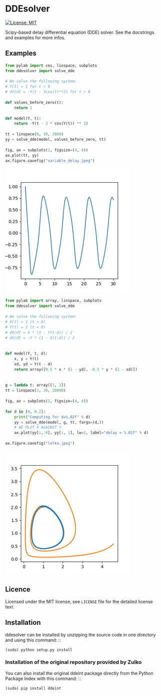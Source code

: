 # DDEsolver

[![License: MIT](https://img.shields.io/badge/License-MIT-yellow.svg)](https://opensource.org/licenses/MIT)

Scipy-based delay differential equation (DDE) solver. See the docstrings and examples for more infos.

## Examples


```python
from pylab import cos, linspace, subplots
from ddesolver import solve_dde

# We solve the following system:
# Y(t) = 1 for t < 0
# dY/dt = -Y(t - 3cos(t)**2) for t > 0

def values_before_zero(t):
    return 1

def model(Y, t):
    return -Y(t - 3 * cos(Y(t)) ** 2)

tt = linspace(0, 30, 2000)
yy = solve_dde(model, values_before_zero, tt)

fig, ax = subplots(1, figsize=(4, 4))
ax.plot(tt, yy)
ax.figure.savefig("variable_delay.jpeg")
```

![screenshot](./examples/variable_delay.jpeg)

```python
from pylab import array, linspace, subplots
from ddesolver import solve_dde

# We solve the following system:
# X(t) = 1 (t < 0)
# Y(t) = 2 (t < 0)
# dX/dt = X * (1 - Y(t-d)) / 2
# dY/dt = -Y * (1 - X(t-d)) / 2


def model(Y, t, d):
    x, y = Y(t)
    xd, yd = Y(t - d)
    return array([0.5 * x * (1 - yd), -0.5 * y * (1 - xd)])


g = lambda t: array([1, 2])
tt = linspace(2, 30, 20000)

fig, ax = subplots(1, figsize=(4, 4))

for d in [0, 0.2]:
    print("Computing for d=%.02f" % d)
    yy = solve_dde(model, g, tt, fargs=(d,))
    # WE PLOT X AGAINST Y
    ax.plot(yy[:, 0], yy[:, 1], lw=2, label="delay = %.01f" % d)

ax.figure.savefig("lotka.jpeg")
```

![screenshot](./examples/lotka.jpeg)

## Licence

Licensed under the MIT license, see `LICENSE` file for the detailed license text.

## Installation

ddesolver can be installed by unzipping the source code in one directory and using this command: ::

    (sudo) python setup.py install


### Installation of the original repository provided by Zulko

You can also install the original ddeint package directly from the Python Package Index with this command: ::

    (sudo) pip install ddeint 
